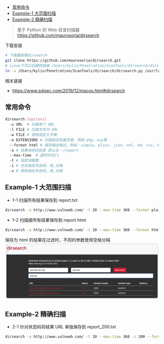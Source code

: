 - [常用命令](#常用命令)
- [Example-1 大范围扫描](#example-1-大范围扫描)
- [Example-2 精确扫描](#example-2-精确扫描)

> 基于 Python 的 Web 目录扫描器 https://github.com/maurosoria/dirsearch

下载安装

```bash
# 下载最新版dirsearch
git clone https://github.com/maurosoria/dirsearch.git
# Linux下可以创建软链接 /Users/kylin/Penetration/ScanTools/dirsearch/dirsearch.py 为程序的绝对路径
ln -s /Users/kylin/Penetration/ScanTools/dirsearch/dirsearch.py /usr/local/bin/dirsearch
```

相关链接
- https://www.sqlsec.com/2019/12/macos.html#dirsearch

## 常用命令

```bash
dirsearch [options]
  -u URL  # 扫描单个 URL
  -l FILE # 扫描文件内 URL
  -w FILE # 使用自定义字典
  -e EXTENSIONS # 扫描指定拓展页面，例如 php，asp等
  --format html # 报告输出格式，例如：simple, plain, json, xml, md, csv, html, sqlite
  -o # 结果保存的目录 默认在 ~/report
  --max-time  # 超时时间/s
  -t # 指定线程数
  -i # 包含指定状态码，用,分隔
  -x # 排除指定状态码，用,分隔
```

## Example-1 大范围扫描
- 1-1 扫描所有结果保存到 report.txt
```bash
dirsearch -u http://www.vulnweb.com/ -t 20 --max-time 360 --format plain -o report.txt
```

- 1-2 扫描接所有结果保存到 report.html
```bash
dirsearch -u http://www.vulnweb.com/ -t 20 --max-time 360 --format html -o report.html
```
保存为 html 的结果在过滤时，不同的参数使用空格分隔
![图 2](../../../@attachment/images/Security/安全工具/ScanTools/dirsearch_1661954292695.png)  


## Example-2 精确扫描
- 2-1 针对状态码将结果 URL 单独保存到 report_200.txt
``` bash
dirsearch -u http://www.vulnweb.com/ -t 20 --max-time 360 -i 200 --format simple -o report.txt
```